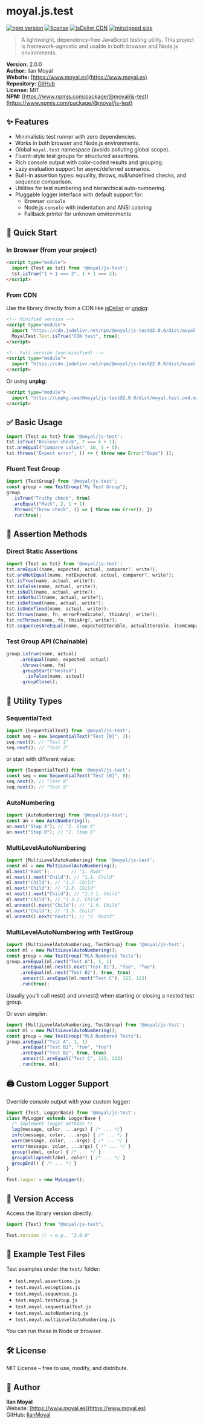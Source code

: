 # moyal.js.test

[![npm version](https://img.shields.io/npm/v/@moyal/js-test)](https://www.npmjs.com/package/@moyal/js-test)
[![license](https://img.shields.io/npm/l/@moyal/js-test)](https://github.com/IlanMoyal/moyal.js.test/blob/main/LICENSE)
[![jsDelivr CDN](https://data.jsdelivr.com/v1/package/npm/@moyal/js-test/badge)](https://www.jsdelivr.com/package/npm/@moyal/js-test)
[![minzipped size](https://badgen.net/bundlephobia/minzip/@moyal/js-test)](https://bundlephobia.com/package/@moyal/js-test)

> A lightweight, dependency-free JavaScript testing utility. This project is framework-agnostic and usable in both browser and Node.js environments.

**Version:** 2.0.0  
**Author:** Ilan Moyal  
**Website:** [https://www.moyal.es](https://www.moyal.es)  
**Repository:** [GitHub](https://github.com/IlanMoyal/moyal.js.test)  
**License:** MIT  
**NPM:** [https://www.npmjs.com/package/@moyal/js-test](https://www.npmjs.com/package/@moyal/js-test)


## ✨ Features

- Minimalistic test runner with zero dependencies.
- Works in both browser and Node.js environments.
- Global `moyal.test` namespace (avoids polluting global scope).
- Fluent-style test groups for structured assertions.
- Rich console output with color-coded results and grouping.
- Lazy evaluation support for async/deferred scenarios.
- Built-in assertion types: equality, throws, null/undefined checks, and sequence comparison.
- Utilities for test numbering and hierarchical auto-numbering.
- Pluggable logger interface with default support for:
  - Browser `console`
  - Node.js `console` with indentation and ANSI coloring
  - Fallback printer for unknown environments

## 🚀 Quick Start

### In Browser (from your project)
```html
<script type="module">
  import {Test as tst} from '@moyal/js-test';
  tst.isTrue("1 + 1 === 2", 1 + 1 === 2);
</script>
```

### From CDN
Use the library directly from a CDN like [jsDelivr](https://www.jsdelivr.com/) or [unpkg](https://unpkg.com/):

```html
<!-- Minified version -->
<script type="module">
  import "https://cdn.jsdelivr.net/npm/@moyal/js-test@2.0.0/dist/moyal.test.umd.min.js";
  MoyalTest.Test.isTrue("CDN test", true);
</script>

<!-- Full version (non-minified) -->
<script type="module">
  import "https://cdn.jsdelivr.net/npm/@moyal/js-test@2.0.0/dist/moyal.test.umd.js";
</script>
```

Or using **unpkg**:
```html
<script type="module">
  import "https://unpkg.com/@moyal/js-test@2.0.0/dist/moyal.test.umd.min.js";
</script>
```

## ✅ Basic Usage

```js
import {Test as tst} from '@moyal/js-test';
tst.isTrue("Boolean check", 7 === 6 + 1);
tst.areEqual("Compare values", 10, 5 + 5);
tst.throws("Expect error", () => { throw new Error("Oops") });
```

### Fluent Test Group
```js
import {TestGroup} from '@moyal/js-test';
const group = new TestGroup("My Test Group");
group
  .isTrue("Truthy check", true)
  .areEqual("Math", 2, 1 + 1)
  .throws("Throw check", () => { throw new Error(); })
  .run(true);
```

## 🔧 Assertion Methods

### Direct Static Assertions
```js
import {Test as tst} from '@moyal/js-test';
tst.areEqual(name, expected, actual, comparer?, write?);
tst.areNotEqual(name, notExpected, actual, comparer?, write?);
tst.isTrue(name, actual, write?);
tst.isFalse(name, actual, write?);
tst.isNull(name, actual, write?);
tst.isNotNull(name, actual, write?);
tst.isDefined(name, actual, write?);
tst.isUndefined(name, actual, write?);
tst.throws(name, fn, errorPredicate?, thisArg?, write?);
tst.noThrows(name, fn, thisArg?, write?);
tst.sequencesAreEqual(name, expectedIterable, actualIterable, itemComparer?, write?);
```

### Test Group API (Chainable)
```js
group.isTrue(name, actual)
     .areEqual(name, expected, actual)
     .throws(name, fn)
     .groupStart("Nested")
       .isFalse(name, actual)
     .groupClose();
```

## 🧰 Utility Types

### SequentialText
```js
import {SequentialText} from '@moyal/js-test';
const seq = new SequentialText("Test {0}", 1);
seq.next(); // "Test 1"
seq.next(); // "Test 2"
```
or start with different value:
```js
import {SequentialText} from '@moyal/js-test';
const seq = new SequentialText("Test {0}", 8);
seq.next(); // "Test 8"
seq.next(); // "Test 9"
```

### AutoNumbering
```js
import {AutoNumbering} from '@moyal/js-test';
const an = new AutoNumbering();
an.next("Step A"); // "1. Step A"
an.next("Step B"); // "2. Step B"
```

### MultiLevelAutoNumbering
```js
import {MultiLevelAutoNumbering} from '@moyal/js-test';
const ml = new MultiLevelAutoNumbering();
ml.next("Root");        // "1. Root"
ml.nest().next("Child"); // "1.1. Child"
ml.next("Child"); // "1.2. Child"
ml.next("Child"); // "1.3. Child"
ml.nest().next("Child"); // "1.3.1. Child"
ml.next("Child"); // "1.3.2. Child"
ml.unnest().next("Child"); // "1.4. Child"
ml.next("Child"); // "1.5. Child"
ml.unnest().next("Root2"); // "2. Root2"
```

### MultiLevelAutoNumbering with TestGroup
```js
import {MultiLevelAutoNumbering, TestGroup} from '@moyal/js-test';
const ml = new MultiLevelAutoNumbering();
const group = new TestGroup("MLA Numbered Tests");
group.areEqual(ml.next("Test A"), 1, 1)
     .areEqual(ml.nest().next("Test B1"), "foo", "foo")
     .areEqual(ml.next("Test B2"), true, true)
     .unnest().areEqual(ml.next("Test C"), 123, 123)
     .run(true);
```
Usually you'll call nest() and unnest() when starting or closing a nested test group.

Or even simpler:
```js
import {MultiLevelAutoNumbering, TestGroup} from '@moyal/js-test';
const ml = new MultiLevelAutoNumbering();
const group = new TestGroup("MLA Numbered Tests");
group.areEqual("Test A", 1, 1)
     .areEqual("Test B1", "foo", "foo")
     .areEqual("Test B2", true, true)
     .unnest().areEqual("Test C", 123, 123)
     .run(true, ml);
```

## 🖨️ Custom Logger Support

Override console output with your custom logger:
```js
import {Test, LoggerBase} from '@moyal/js-test';
class MyLogger extends LoggerBase {
  /* implement logger methods */
  log(message, color, ...args) { /* ... */}
  info(message, color, ...args) { /* ... */ }
  warn(message, color, ...args) { /* ... */ }
  error(message, color, ...args) { /* ... */ }
  group(label, color) { /* ... */ }
  groupCollapsed(label, color) { /* ... */ }
  groupEnd() { /* ... */ }
}

Test.logger = new MyLogger();  
```

## 🔁 Version Access

Access the library version directly:
```js
import {Test} from "@moyal/js-test";

Test.Version // → e.g., "2.0.0"
```

## 📂 Example Test Files

Test examples under the `test/` folder:
- `test.moyal.assertions.js`
- `test.moyal.exceptions.js`
- `test.moyal.sequences.js`
- `test.moyal.testGroup.js`
- `test.moyal.sequentialText.js`
- `test.moyal.autoNumbering.js`
- `test.moyal.multiLevelAutoNumbering.js`

You can run these in Node or browser.

## 🛠️ License

MIT License – free to use, modify, and distribute.

## 🧠 Author

**Ilan Moyal**  
Website: [https://www.moyal.es](https://www.moyal.es)  
GitHub: [IlanMoyal](https://github.com/IlanMoyal)